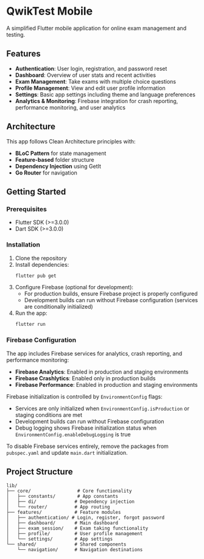 # QwikTest Mobile

A simplified Flutter mobile application for online exam management and testing.

## Features

- **Authentication**: User login, registration, and password reset
- **Dashboard**: Overview of user stats and recent activities
- **Exam Management**: Take exams with multiple choice questions
- **Profile Management**: View and edit user profile information
- **Settings**: Basic app settings including theme and language preferences
- **Analytics & Monitoring**: Firebase integration for crash reporting, performance monitoring, and user analytics

## Architecture

This app follows Clean Architecture principles with:
- **BLoC Pattern** for state management
- **Feature-based** folder structure
- **Dependency Injection** using GetIt
- **Go Router** for navigation

## Getting Started

### Prerequisites
- Flutter SDK (>=3.0.0)
- Dart SDK (>=3.0.0)

### Installation

1. Clone the repository
2. Install dependencies:
   ```bash
   flutter pub get
   ```
3. Configure Firebase (optional for development):
   - For production builds, ensure Firebase project is properly configured
   - Development builds can run without Firebase configuration (services are conditionally initialized)
4. Run the app:
   ```bash
   flutter run
   ```

### Firebase Configuration

The app includes Firebase services for analytics, crash reporting, and performance monitoring:

- **Firebase Analytics**: Enabled in production and staging environments
- **Firebase Crashlytics**: Enabled only in production builds
- **Firebase Performance**: Enabled in production and staging environments

Firebase initialization is controlled by `EnvironmentConfig` flags:
- Services are only initialized when `EnvironmentConfig.isProduction` or staging conditions are met
- Development builds can run without Firebase configuration
- Debug logging shows Firebase initialization status when `EnvironmentConfig.enableDebugLogging` is true

To disable Firebase services entirely, remove the packages from `pubspec.yaml` and update `main.dart` initialization.

## Project Structure

```
lib/
├── core/                 # Core functionality
│   ├── constants/        # App constants
│   ├── di/              # Dependency injection
│   └── router/          # App routing
├── features/            # Feature modules
│   ├── authentication/ # Login, register, forgot password
│   ├── dashboard/       # Main dashboard
│   ├── exam_session/    # Exam taking functionality
│   ├── profile/         # User profile management
│   └── settings/        # App settings
└── shared/              # Shared components
    └── navigation/      # Navigation destinations
```
